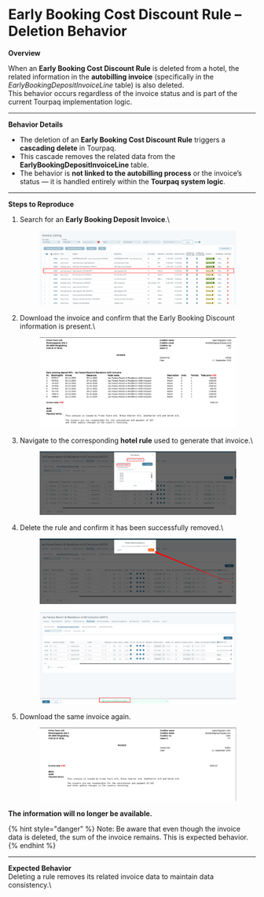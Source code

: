 # Early Booking Cost Discount Rule – Deletion Behavior

**Overview**

When an **Early Booking Cost Discount Rule** is deleted from a hotel, the related information in the **autobilling invoice** (specifically in the _EarlyBookingDepositInvoiceLine_ table) is also deleted.\
This behavior occurs regardless of the invoice status and is part of the current Tourpaq implementation logic.

***

**Behavior Details**

* The deletion of an **Early Booking Cost Discount Rule** triggers a **cascading delete** in Tourpaq.
* This cascade removes the related data from the **EarlyBookingDepositInvoiceLine** table.
* The behavior is **not linked to the autobilling process** or the invoice’s status — it is handled entirely within the **Tourpaq system logic**.

***

**Steps to Reproduce**&#x20;

1.  Search for an **Early Booking Deposit Invoice**.\


    <figure><img src="../../../.gitbook/assets/image (1) (1) (1) (1) (1) (1) (1) (1) (1) (1) (1) (1) (1).png" alt=""><figcaption></figcaption></figure>
2.  Download the invoice and confirm that the Early Booking Discount information is present.\


    <figure><img src="../../../.gitbook/assets/image (1) (1) (1) (1) (1) (1) (1) (1) (1) (1) (1) (1) (1) (1).png" alt=""><figcaption></figcaption></figure>
3.  Navigate to the corresponding **hotel rule** used to generate that invoice.\


    <figure><img src="../../../.gitbook/assets/image (2) (1) (1) (1) (1) (1) (1) (1).png" alt=""><figcaption></figcaption></figure>
4.  Delete the rule and confirm it has been successfully removed.\


    <figure><img src="../../../.gitbook/assets/image (4) (1) (1) (1) (1).png" alt=""><figcaption></figcaption></figure>

    <figure><img src="../../../.gitbook/assets/image (5) (1) (1) (1) (1).png" alt=""><figcaption></figcaption></figure>
5.  Download the same invoice again.

    <figure><img src="../../../.gitbook/assets/image (6) (1) (1).png" alt=""><figcaption></figcaption></figure>



**The information will no longer be available.**

{% hint style="danger" %}
Note: Be aware that even though the invoice data is deleted, the sum of the invoice remains. This is expected behavior.
{% endhint %}

***

**Expected Behavior**\
Deleting a rule removes its related invoice data to maintain data consistency.\
